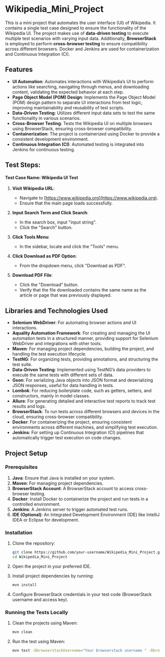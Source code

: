 # Wikipedia_Mini_Project

This is a mini project that automates the user interface (UI) of Wikipedia. It contains a single test case designed to ensure the functionality of the Wikipedia UI. The project makes use of **data-driven testing** to execute multiple test scenarios with varying input data. Additionally, **BrowserStack** is employed to perform **cross-browser testing** to ensure compatibility across different browsers. Docker and Jenkins  are used for containerization and Continuous Integration (CI).

## Features

- **UI Automation**: Automates interactions with Wikipedia’s UI to perform actions like searching, navigating through menus, and downloading content, validating the expected behavior at each step.
- **Page Object Model (POM) Design**: Implements the Page Object Model (POM) design pattern to separate UI interactions from test logic, improving maintainability and reusability of test scripts.
- **Data-Driven Testing**: Utilizes different input data sets to test the same functionality in various scenarios.
- **Cross-Browser Testing**: Tests the Wikipedia UI on multiple browsers using BrowserStack, ensuring cross-browser compatibility.
- **Containerization**: The project is containerized using Docker to provide a consistent development environment.
- **Continuous Integration (CI)**: Automated testing is integrated into Jenkins for continuous testing.


## Test Steps:
#### Test Case Name: **Wikipedia UI Test**
1. **Visit Wikipedia URL**:
    - Navigate to [https://www.wikipedia.org](https://www.wikipedia.org).
    - Ensure that the main page loads successfully.

2. **Input Search Term and Click Search**:
    - In the search box, input "input string".
    - Click the "Search" button.

3. **Click Tools Menu**:
    - In the sidebar, locate and click the "Tools" menu.

4. **Click Download as PDF Option**:
    - From the dropdown menu, click "Download as PDF".

5. **Download PDF File**:
    - Click the "Download" button.
    - Verify that the file downloaded contains the same name as the article or page that was previously displayed.

## Libraries and Technologies Used

- **Selenium WebDriver**: For automating browser actions and UI interactions.
- **Aquality Automation Framework**: For creating and managing the UI automation tests in a structured manner, providing support for Selenium WebDriver and integrations with other tools.
- **Maven**: For managing project dependencies, building the project, and handling the test execution lifecycle.
- **TestNG**: For organizing tests, providing annotations, and structuring the test suite.
- **Data-Driven Testing**: Implemented using TestNG’s data providers to execute the same tests with different sets of data.
- **Gson**: For serializing Java objects into JSON format and deserializing JSON responses, useful for data handling in tests.
- **Lombok**: For reducing boilerplate code, such as getters, setters, and constructors, mainly in model classes.
- **Allure**: For generating detailed and interactive test reports to track test results and logs.
- **BrowserStack**: To run tests across different browsers and devices in the cloud, ensuring cross-browser compatibility.
- **Docker**: For containerizing the project, ensuring consistent environments across different machines, and simplifying test execution.
- **Jenkins**: For setting up Continuous Integration (CI) pipelines that automatically trigger test execution on code changes.


## Project Setup

### Prerequisites

1. **Java**: Ensure that Java is installed on your system.
2. **Maven**: For managing project dependencies.
3. **BrowserStack Account**: A BrowserStack account to access cross-browser testing.
4. **Docker**: Install Docker to containerize the project and run tests in a controlled environment.
5. **Jenkins**: A Jenkins server to trigger automated test runs.
6. **IDE (Optional)**: An Integrated Development Environment (IDE) like IntelliJ IDEA or Eclipse for development.

### Installation

1. Clone the repository:

    ```bash
    git clone https://github.com/your-username/Wikipedia_Mini_Project.git
    cd Wikipedia_Mini_Project
    ```

2. Open the project in your preferred IDE.

3. Install project dependencies by running:

    ```bash
    mvn install
    ```

4. Configure BrowserStack credentials in your test code (BrowserStack username and access key).


### Running the Tests Locally

1. Clean the projects using Maven:

    ```bash
    mvn clean
    ```

2. Run the test using Maven:

    ```bash
    mvn test -DbrowserstackUsername="Your browserstack username " -DbrowserstackAccessKey=" Your browserstack accessKey"
   ```

